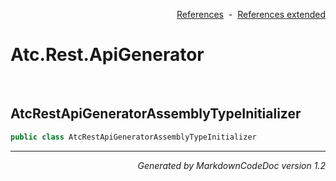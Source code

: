 <div style='text-align: right'>

[References](Index.md)&nbsp;&nbsp;-&nbsp;&nbsp;[References extended](IndexExtended.md)
</div>

# Atc.Rest.ApiGenerator

<br />


## AtcRestApiGeneratorAssemblyTypeInitializer

```csharp
public class AtcRestApiGeneratorAssemblyTypeInitializer
```

<hr /><div style='text-align: right'><i>Generated by MarkdownCodeDoc version 1.2</i></div>
